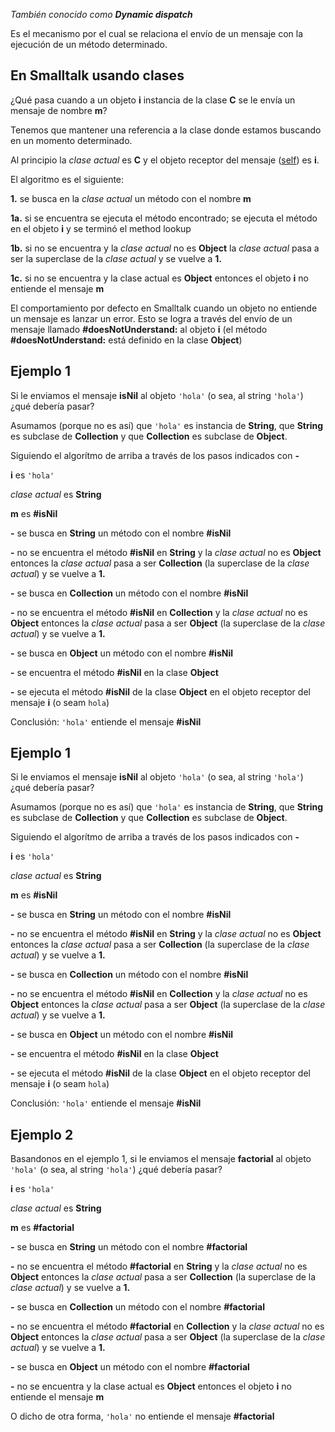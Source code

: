 *También conocido como **Dynamic dispatch***

Es el mecanismo por el cual se relaciona el envío de un mensaje con la ejecución de un método determinado.

En Smalltalk usando clases
--------------------------

¿Qué pasa cuando a un objeto **i** instancia de la clase **C** se le envía un mensaje de nombre **m**?

Tenemos que mantener una referencia a la clase donde estamos buscando en un momento determinado.

Al principio la *clase actual* es **C** y el objeto receptor del mensaje ([self](self---pseudovariable.md)) es **i**.

El algoritmo es el siguiente:

**1.** se busca en la *clase actual* un método con el nombre **m**

**1a.** si se encuentra se ejecuta el método encontrado; se ejecuta el método en el objeto **i** y se terminó el method lookup

**1b.** si no se encuentra y la *clase actual* no es **Object** la *clase actual* pasa a ser la superclase de la *clase actual* y se vuelve a **1.**

**1c.** si no se encuentra y la clase actual es **Object** entonces el objeto **i** no entiende el mensaje **m**

El comportamiento por defecto en Smalltalk cuando un objeto no entiende un mensaje es lanzar un error. Esto se logra a través del envío de un mensaje llamado **\#doesNotUnderstand:** al objeto **i** (el método **\#doesNotUnderstand:** está definido en la clase **Object**)

Ejemplo 1
---------

Si le enviamos el mensaje **isNil** al objeto `'hola'` (o sea, al string `'hola'`) ¿qué debería pasar?

Asumamos (porque no es así) que `'hola'` es instancia de **String**, que **String** es subclase de **Collection** y que **Collection** es subclase de **Object**.

Siguiendo el algorítmo de arriba a través de los pasos indicados con **-**

**i** es `'hola'`

*clase actual* es **String**

**m** es **\#isNil**

**-** se busca en **String** un método con el nombre **\#isNil**

**-** no se encuentra el método **\#isNil** en **String** y la *clase actual* no es **Object** entonces la *clase actual* pasa a ser **Collection** (la superclase de la *clase actual*) y se vuelve a **1.**

**-** se busca en **Collection** un método con el nombre **\#isNil**

**-** no se encuentra el método **\#isNil** en **Collection** y la *clase actual* no es **Object** entonces la *clase actual* pasa a ser **Object** (la superclase de la *clase actual*) y se vuelve a **1.**

**-** se busca en **Object** un método con el nombre **\#isNil**

**-** se encuentra el método **\#isNil** en la clase **Object**

**-** se ejecuta el método **\#isNil** de la clase **Object** en el objeto receptor del mensaje **i** (o seam `hola`)

Conclusión: `'hola'` entiende el mensaje **\#isNil**

Ejemplo 1
---------

Si le enviamos el mensaje **isNil** al objeto `'hola'` (o sea, al string `'hola'`) ¿qué debería pasar?

Asumamos (porque no es así) que `'hola'` es instancia de **String**, que **String** es subclase de **Collection** y que **Collection** es subclase de **Object**.

Siguiendo el algorítmo de arriba a través de los pasos indicados con **-**

**i** es `'hola'`

*clase actual* es **String**

**m** es **\#isNil**

**-** se busca en **String** un método con el nombre **\#isNil**

**-** no se encuentra el método **\#isNil** en **String** y la *clase actual* no es **Object** entonces la *clase actual* pasa a ser **Collection** (la superclase de la *clase actual*) y se vuelve a **1.**

**-** se busca en **Collection** un método con el nombre **\#isNil**

**-** no se encuentra el método **\#isNil** en **Collection** y la *clase actual* no es **Object** entonces la *clase actual* pasa a ser **Object** (la superclase de la *clase actual*) y se vuelve a **1.**

**-** se busca en **Object** un método con el nombre **\#isNil**

**-** se encuentra el método **\#isNil** en la clase **Object**

**-** se ejecuta el método **\#isNil** de la clase **Object** en el objeto receptor del mensaje **i** (o seam `hola`)

Conclusión: `'hola'` entiende el mensaje **\#isNil**

Ejemplo 2
---------

Basandonos en el ejemplo 1, si le enviamos el mensaje **factorial** al objeto `'hola'` (o sea, al string `'hola'`) ¿qué debería pasar?

**i** es `'hola'`

*clase actual* es **String**

**m** es **\#factorial**

**-** se busca en **String** un método con el nombre **\#factorial**

**-** no se encuentra el método **\#factorial** en **String** y la *clase actual* no es **Object** entonces la *clase actual* pasa a ser **Collection** (la superclase de la *clase actual*) y se vuelve a **1.**

**-** se busca en **Collection** un método con el nombre **\#factorial**

**-** no se encuentra el método **\#factorial** en **Collection** y la *clase actual* no es **Object** entonces la *clase actual* pasa a ser **Object** (la superclase de la *clase actual*) y se vuelve a **1.**

**-** se busca en **Object** un método con el nombre **\#factorial**

**-** no se encuentra y la clase actual es **Object** entonces el objeto **i** no entiende el mensaje **m**

O dicho de otra forma, `'hola'` no entiende el mensaje **\#factorial**
